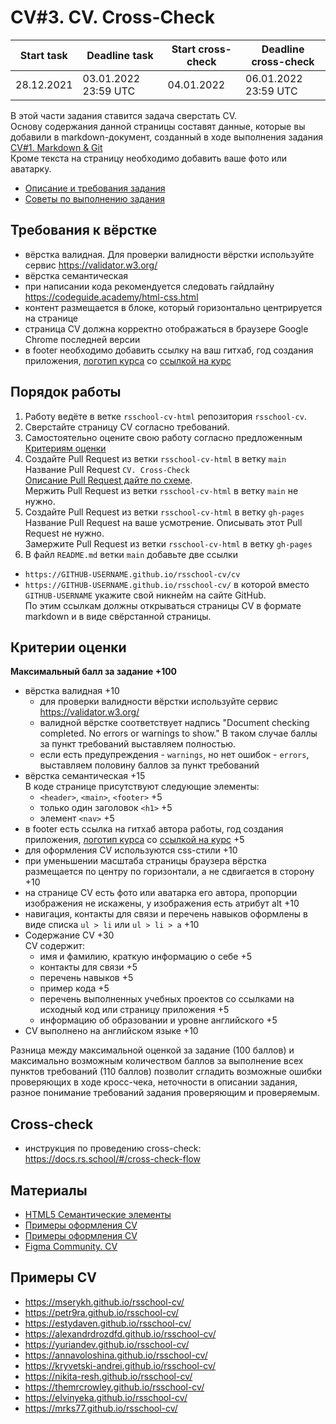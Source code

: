 # CV#3. CV. Cross-Check

| Start task | Deadline task        | Start cross-check | Deadline cross-check |
|------------|----------------------|-------------------|----------------------|
| 28.12.2021 | 03.01.2022 23:59 UTC | 04.01.2022        | 06.01.2022 23:59 UTC |

В этой части задания ставится задача сверстать CV.  
Основу содержания данной страницы составят данные, которые вы добавили в markdown-документ, созданный в ходе выполнения задания [CV#1. Markdown & Git](git-markdown.md)  
Кроме текста на страницу необходимо добавить ваше фото или аватарку.  

- [Описание и требования задания](cv.md)
- [Советы по выполнению задания](cv-stage0-hints.md)

## Требования к вёрстке
- вёрстка валидная. Для проверки валидности вёрстки используйте сервис https://validator.w3.org/
- вёрстка семантическая
- при написании кода рекомендуется следовать гайдлайну https://codeguide.academy/html-css.html
- контент размещается в блоке, который горизонтально центрируется на странице
- страница СV должна корректно отображаться в браузере Google Chrome последней версии
- в footer необходимо добавить ссылку на ваш гитхаб, год создания приложения, [логотип курса](https://rs.school/images/rs_school_js.svg) со [ссылкой на курс](https://rs.school/js-stage0/)

## Порядок работы
1. Работу ведёте в ветке `rsschool-cv-html` репозитория `rsschool-cv`.
2. Сверстайте страницу CV согласно требований. 
3. Самостоятельно оцените свою работу согласно предложенным [Критериям оценки](#критерии-оценки)
4. Создайте Pull Request из ветки `rsschool-cv-html` в ветку `main`  
Название Pull Request `CV. Cross-Check`  
[Описание Pull Request дайте по схеме](https://docs.rs.school/#/pull-request-review-process?id=Требования-к-pull-request-pr).  
Мержить Pull Request из ветки `rsschool-cv-html` в ветку `main` не нужно.
5. Создайте Pull Request из ветки `rsschool-cv-html` в ветку `gh-pages`  
Название Pull Request на ваше усмотрение. Описывать этот Pull Request не нужно.  
Замержите Pull Request из ветки `rsschool-cv-html` в ветку `gh-pages`  
6. В файл `README.md` ветки `main` добавьте две ссылки
- `https://GITHUB-USERNAME.github.io/rsschool-cv/cv`  
- `https://GITHUB-USERNAME.github.io/rsschool-cv/`
в которой вместо `GITHUB-USERNAME` укажите свой никнейм на сайте GitHub.  
По этим ссылкам должны открываться страницы CV в формате markdown и в виде свёрстанной страницы.  

## Критерии оценки
**Максимальный балл за задание +100**

- вёрстка валидная +10  
   - для проверки валидности вёрстки используйте сервис https://validator.w3.org/  
   - валидной вёрстке соответствует надпись "Document checking completed. No errors or warnings to show." В таком случае баллы за пункт требований выставляем полностью.
   - если есть предупреждения - `warnings`, но нет ошибок - `errors`, выставляем половину баллов за пункт требований
- вёрстка семантическая +15  
  В коде странице присутствуют следующие элементы:
   - `<header>`, `<main>`, `<footer>` +5
   - только один заголовок `<h1>` +5
   - элемент `<nav>` +5
- в footer есть ссылка на гитхаб автора работы, год создания приложения, [логотип курса](https://rs.school/images/rs_school_js.svg) со [ссылкой на курс](https://rs.school/js/) +5
- для оформления СV используются css-стили +10
- при уменьшении масштаба страницы браузера вёрстка размещается по центру по горизонтали, а не сдвигается в сторону +10
- на странице СV есть фото или аватарка его автора, пропорции изображения не искажены, у изображения есть атрибут alt +10
- навигация, контакты для связи и перечень навыков оформлены в виде списка `ul > li` или `ul > li > a` +10
- Содержание CV +30  
  CV содержит:
   - имя и фамилию, краткую информацию о себе +5
   - контакты для связи +5
   - перечень навыков +5
   - пример кода +5
   - перечень выполненных учебных проектов со ссылками на исходный код или страницу приложения +5
   - информацию об образовании и уровне английского +5
- CV выполнено на английском языке +10

Разница между максимальной оценкой за задание (100 баллов) и максимально возможным количеством баллов за выполнение всех пунктов требований (110 баллов) позволит сгладить возможные ошибки проверяющих в ходе кросс-чека, неточности в описании задания, разное понимание требований задания проверяющим и проверяемым.

## Cross-check
- инструкция по проведению cross-check: https://docs.rs.school/#/cross-check-flow

## Материалы
- [HTML5 Семантические элементы](https://html5css.ru/html/html5_semantic_elements.php)
- [Примеры оформления CV](https://www.freepik.com/free-photos-vectors/cv-template)
- [Примеры оформления CV](https://www.canva.com/resumes/templates/)
- [Figma Community. CV](https://www.figma.com/community/search?model_type=hub_files&q=cv)

## Примеры CV
- https://mserykh.github.io/rsschool-cv/
- https://petr9ra.github.io/rsschool-cv/
- https://estydaven.github.io/rsschool-cv/
- https://alexandrdrozdfd.github.io/rsschool-cv/
- https://yuriandev.github.io/rsschool-cv/
- https://annavoloshina.github.io/rsschool-cv/
- https://kryvetski-andrei.github.io/rsschool-cv/
- https://nikita-resh.github.io/rsschool-cv/
- https://themrcrowley.github.io/rsschool-cv/
- https://elvinyeka.github.io/rsschool-cv/
- https://mrks77.github.io/rsschool-cv/

